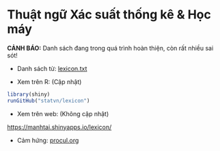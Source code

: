 Thuật ngữ Xác suất thống kê & Học máy
=====================================


**CẢNH BÁO:** Danh sách đang trong quá trình hoàn thiện, còn rất nhiều sai sót!

- Danh sách từ: [lexicon.txt](https://github.com/statvn/lexicon/blob/master/lexicon.txt)

- Xem trên R: (Cập nhật)

```r
library(shiny)
runGitHub("statvn/lexicon")
```

- Xem trên web: (Không cập nhật)

https://manhtai.shinyapps.io/lexicon/

- Cảm hứng: [procul.org](http://www.procul.org/blog/2010/11/09/lexicon-xac-su%E1%BA%A5t-th%E1%BB%91ng-ke-va-h%E1%BB%8Dc-may/)

